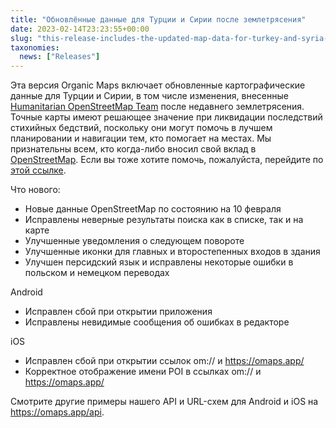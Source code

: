 ```yaml
---
title: "Обновлённые данные для Турции и Сирии после землетрясения"
date: 2023-02-14T23:23:55+00:00
slug: "this-release-includes-the-updated-map-data-for-turkey-and-syria-including-the-humanitarian-openstreetmap-team-changes-after-the-recent-earthquake"
taxonomies:
  news: ["Releases"]
---
```


Эта версия Organic Maps включает обновленные картографические данные для Турции и Сирии, в том числе изменения, внесенные [Humanitarian OpenStreetMap Team](https://www.hotosm.org/) после недавнего землетрясения. Точные карты имеют решающее значение при ликвидации последствий стихийных бедствий, поскольку они могут помочь в лучшем планировании и навигации тем, кто помогает на местах. Мы признательны всем, кто когда-либо вносил свой вклад в [OpenStreetMap](https://openstreetmap.org). Если вы тоже хотите помочь, пожалуйста, перейдите по [этой ссылке](https://www.openstreetmap.org/user/Heather%20Leson/diary/400951).

Что нового:
* Новые данные OpenStreetMap по состоянию на 10 февраля
* Исправлены неверные результаты поиска как в списке, так и на карте
* Улучшенные уведомления о следующем повороте
* Улучшенные иконки для главных и второстепенных входов в здания
* Улучшен персидский язык и исправлены некоторые ошибки в польском и немецком переводах

Android
* Исправлен сбой при открытии приложения
* Исправлены невидимые сообщения об ошибках в редакторе

iOS
* Исправлен сбой при открытии ссылок om:// и <https://omaps.app/>
* Корректное отображение имени POI в ссылках om:// и <https://omaps.app/>

Смотрите другие примеры нашего API и URL-схем для Android и iOS на <https://omaps.app/api>.
